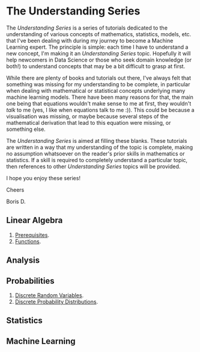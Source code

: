 # The Understanding Series

The *Understanding Series* is a series of tutorials dedicated to the understanding of various concepts of mathematics, statistics, models, etc. that I've been dealing with during my journey to become a Machine Learning expert. The principle is simple: each time I have to understand a new concept, I'm making it an *Understanding Series* topic. Hopefully it will help newcomers in Data Science or those who seek domain knowledge (or both!) to understand concepts that may be a bit difficult to grasp at first.

While there are plenty of books and tutorials out there, I've always felt that something was missing for my understanding to be complete, in particular when dealing with mathematical or statistical concepts underlying many machine learning models. There have been many reasons for that, the main one being that equations wouldn't make sense to me at first, they wouldn't *talk* to me (yes, I like when equations talk to me :)). This could be because a visualisation was missing, or maybe because several steps of the mathematical derivation that lead to this equation were missing, or something else.

The *Understanding Series* is aimed at filling these blanks. These tutorials are written in a way that my understanding of the topic is complete, making no assumption whatsoever on the reader's prior skills in mathematics or statistics. If a skill is required to completely understand a particular topic, then references to other *Understanding Series* topics will be provided.

I hope you enjoy these series!

Cheers

Boris D.

## Linear Algebra
1. [Prerequisites](https://github.com/boris-dee/understanding_series/blob/master/linear_algebra/01.prerequisites.ipynb).
2. [Functions](https://github.com/boris-dee/understanding_series/blob/master/linear_algebra/02.functions.ipynb).

## Analysis

## Probabilities
1. [Discrete Random Variables](https://github.com/boris-dee/understanding_series/blob/master/probabilities/01.discrete_random_variables.ipynb).
2. [Discrete Probability Distributions](https://github.com/boris-dee/understanding_series/blob/master/probabilities/02.discrete_probability_distributions.ipynb).

## Statistics

## Machine Learning